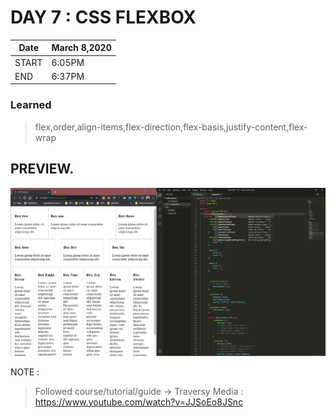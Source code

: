 # DAY 7 : CSS FLEXBOX

| Date | March 8,2020 |
| ------ | ------ |
| START |6:05PM |
| END | 6:37PM |

### Learned 
> flex,order,align-items,flex-direction,flex-basis,justify-content,flex-wrap

## PREVIEW.
![Preview](preview.jpg)


NOTE : 
> Followed course/tutorial/guide -> Traversy Media : https://www.youtube.com/watch?v=JJSoEo8JSnc
